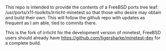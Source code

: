This repo is intended to provide the contents of a FreeBSD ports tree leaf: /usr/ports/x11-toolkits/irrlicht-minetest so that those who desire may obtain and build their own.  This will follow the github repo with updates as frequent as I am able, tied to commits there.

This is the fork of irrlicht for the development version of minetest, FreeBSD users should already have https://github.com/tigersharke/minetest-dev for a complete build.

